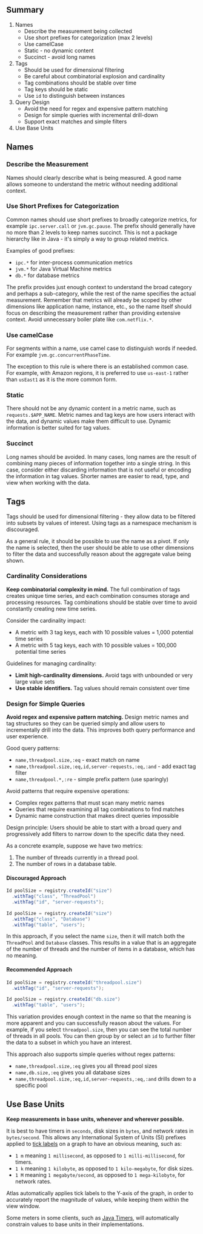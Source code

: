 ## Summary

1. Names
    * Describe the measurement being collected
    * Use short prefixes for categorization (max 2 levels)
    * Use camelCase
    * Static - no dynamic content
    * Succinct - avoid long names
2. Tags
    * Should be used for dimensional filtering
    * Be careful about combinatorial explosion and cardinality
    * Tag combinations should be stable over time
    * Tag keys should be static
    * Use `id` to distinguish between instances
3. Query Design
    * Avoid the need for regex and expensive pattern matching
    * Design for simple queries with incremental drill-down
    * Support exact matches and simple filters
4. Use Base Units

## Names

### Describe the Measurement

Names should clearly describe what is being measured. A good name allows someone to understand the
metric without needing additional context.

### Use Short Prefixes for Categorization

Common names should use short prefixes to broadly categorize metrics, for example `ipc.server.call`
or `jvm.gc.pause`. The prefix should generally have no more than 2 levels to keep names succinct.
This is not a package hierarchy like in Java - it's simply a way to group related metrics.

Examples of good prefixes:
* `ipc.*` for inter-process communication metrics
* `jvm.*` for Java Virtual Machine metrics
* `db.*` for database metrics

The prefix provides just enough context to understand the broad category and perhaps a sub-category,
while the rest of the name specifies the actual measurement. Remember that metrics will already be
scoped by other dimensions like application name, instance, etc., so the name itself should focus
on describing the measurement rather than providing extensive context. Avoid unnecessary boiler
plate like `com.netflix.*`.

### Use camelCase

For segments within a name, use camel case to distinguish words if needed. For example
`jvm.gc.concurrentPhaseTime`.

The exception to this rule is where there is an established common case. For example, with Amazon
regions, it is preferred to use `us-east-1` rather than `usEast1` as it is the more common form.

### Static

There should not be any dynamic content in a metric name, such as `requests.$APP_NAME`. Metric names
and tag keys are how users interact with the data, and dynamic values make them difficult to use.
Dynamic information is better suited for tag values.

### Succinct

Long names should be avoided. In many cases, long names are the result of combining many pieces of
information together into a single string. In this case, consider either discarding information
that is not useful or encoding the information in tag values. Shorter names are easier to read,
type, and view when working with the data.

## Tags

Tags should be used for dimensional filtering - they allow data to be filtered into subsets by
values of interest. Using tags as a namespace mechanism is discouraged.

As a general rule, it should be possible to use the name as a pivot. If only the name is selected,
then the user should be able to use other dimensions to filter the data and successfully reason
about the aggregate value being shown.

### Cardinality Considerations

**Keep combinatorial complexity in mind.** The full combination of tags creates unique time series,
and each combination consumes storage and processing resources. Tag combinations should be stable
over time to avoid constantly creating new time series.

Consider the cardinality impact:
* A metric with 3 tag keys, each with 10 possible values = 1,000 potential time series
* A metric with 5 tag keys, each with 10 possible values = 100,000 potential time series

Guidelines for managing cardinality:
* **Limit high-cardinality dimensions.** Avoid tags with unbounded or very large value sets
* **Use stable identifiers.** Tag values should remain consistent over time

### Design for Simple Queries

**Avoid regex and expensive pattern matching.** Design metric names and tag structures so they can
be queried simply and allow users to incrementally drill into the data. This improves both query
performance and user experience.

Good query patterns:
* `name,threadpool.size,:eq` - exact match on name
* `name,threadpool.size,:eq,id,server-requests,:eq,:and` - add exact tag filter
* `name,threadpool.*,:re` - simple prefix pattern (use sparingly)

Avoid patterns that require expensive operations:
* Complex regex patterns that must scan many metric names
* Queries that require examining all tag combinations to find matches
* Dynamic name construction that makes direct queries impossible

Design principle: Users should be able to start with a broad query and progressively add filters
to narrow down to the specific data they need.

As a concrete example, suppose we have two metrics:

1. The number of threads currently in a thread pool.
2. The number of rows in a database table.

#### Discouraged Approach

```java
Id poolSize = registry.createId("size")
  .withTag("class", "ThreadPool")
  .withTag("id", "server-requests");
  
Id poolSize = registry.createId("size")
  .withTag("class", "Database")
  .withTag("table", "users");
```

In this approach, if you select the name `size`, then it will match both the `ThreadPool` and
`Database` classes. This results in a value that is an aggregate of the number of threads and the
number of items in a database, which has no meaning.

#### Recommended Approach

```java
Id poolSize = registry.createId("threadpool.size")
  .withTag("id", "server-requests");
  
Id poolSize = registry.createId("db.size")
  .withTag("table", "users");
```

This variation provides enough context in the name so that the meaning is more apparent and you can
successfully reason about the values. For example, if you select `threadpool.size`, then you can
see the total number of threads in all pools. You can then group by or select an `id` to further
filter the data to a subset in which you have an interest.

This approach also supports simple queries without regex patterns:
* `name,threadpool.size,:eq` gives you all thread pool sizes
* `name,db.size,:eq` gives you all database sizes
* `name,threadpool.size,:eq,id,server-requests,:eq,:and` drills down to a specific pool

## Use Base Units

**Keep measurements in base units, whenever and wherever possible.**

It is best to have timers in `seconds`, disk sizes in `bytes`, and network rates in `bytes/second`.
This allows any International System of Units (SI) prefixes applied to [tick labels] on a graph to
have an obvious meaning, such as:

* `1 m` meaning `1 millisecond`, as opposed to `1 milli-millisecond`, for timers.
* `1 k` meaning `1 kilobyte`, as opposed to `1 kilo-megabyte`, for disk sizes.
* `1 M` meaning `1 megabyte/second`, as opposed to `1 mega-kilobyte`, for network rates.

Atlas automatically applies tick labels to the Y-axis of the graph, in order to accurately report the
magnitude of values, while keeping them within the view window.

Some meters in some clients, such as [Java Timers], will automatically constrain values to base units
in their implementations.

[tick labels]: ../api/graph/tick.md
[Java Timers]: ../spectator/lang/java/meters/timer.md#units
